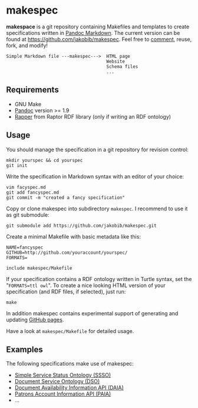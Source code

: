 # makespec

**makespace** is a git repository containing Makefiles and templates to create
specifications written in [Pandoc Markdown]. The current version can be found
at <https://github.com/jakobib/makespec>. Feel free to 
[comment](https://github.com/jakobib/makespec/issues), reuse, fork, and modify!


    Simple Markdown file ---makespec--->  HTML page
                                          Website
                                          Schema files
                                          ...

## Requirements

* GNU Make
* [Pandoc](http://johnmacfarlane.net/pandoc/) version >= 1.9
* [Rapper](http://librdf.org/raptor/rapper.html) from Raptor RDF library
  (only if writing an RDF ontology)

## Usage

You should manage the specification in a git repository for revision control:

    mkdir yourspec && cd yourspec
    git init

Write the specification in Markdown syntax with an editor of your choice:

    vim facyspec.md
    git add fancyspec.md
    git commit -m "created a fancy specification"

Copy or clone makespec into subdirectory `makespec`. I recommend to use it as git
submodule:

    git submodule add https://github.com/jakobib/makespec.git

Create a minimal Makefile with basic metadata like this:

    NAME=fancyspec
    GITHUB=http://github.com/youraccount/yourspec/
    FORMATS=
    
    include makespec/Makefile

If your specification contains a RDF ontology written in Turtle syntax, set the
"`FORMATS=ttl owl`". To create a nice looking HTML version of your specification
(and RDF files, if selected), just run:

    make

In addition makespec contains experimental support of generating and updating
[GitHub pages](http://pages.github.com/).

Have a look at `makespec/Makefile` for detailed usage.

## Examples

The following specifications make use of makespec:

* [Simple Service Status Ontology (SSSO)](https://github.com/gbv/ssso)
* [Document Service Ontology (DSO)](https://github.com/gbv/dso)
* [Document Availability Information API (DAIA)](https://github.com/gbv/daiaspec)
* [Patrons Account Information API (PAIA)](https://github.com/gbv/paia)
* ...


[Pandoc Markdown]: http://johnmacfarlane.net/pandoc/demo/example9/pandocs-markdown.html

